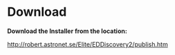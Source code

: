 # Download

**Download the Installer from the location:**

http://robert.astronet.se/Elite/EDDiscovery2/publish.htm